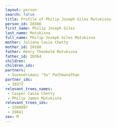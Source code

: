 ```yaml
---
layout: person
search: false
title: Profile of Philip Joseph Giles Mutukisna
person_id: I0366
first_name: Philip Joseph Giles
last_name: Mutukisna
full_name: Philip Joseph Giles Mutukisna
mother: Juliana Casie Chetty
mother_id: I0180
father: Henry Theobold Mutukisna
father_id: I0364
children:
children_ids:
partners:
 - Suvendrimani "Su" Pathmanathan
partner_ids:
 - I0372
relevant_trees_names:
 - Casper Casie Chetty
 - Philip James Mutukisna
relevant_trees_ids:
 - I500097
 - I0841
sex: M
---
```


